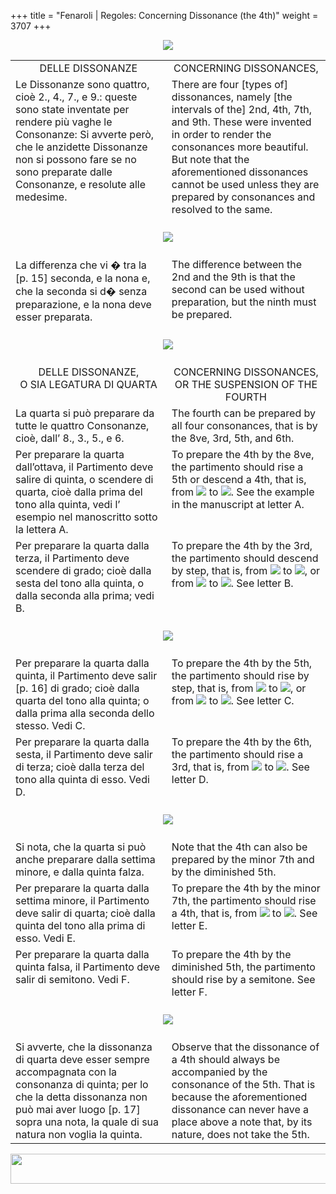 +++
title = "Fenaroli | Regoles: Concerning Dissonance (the 4th)"
weight = 3707
+++

<body>
<p align="center"><img src="../../PrevIndexNextTop.jpg" border="0" usemap="#Map"></p>
<map name="Map">
  <area shape="rect" coords="28,0,122,22" href="regoleP5.htm">
  <area shape="rect" coords="437,0,532,22" href="index.htm">
  <area shape="rect" coords="830,0,920,22" href="regoleP7.htm">
</map>
<table width="850" align="center" cellpadding="5" cellspacing="5">
  <colgroup>
  <col width="425">
  <col width="425">
  </colgroup>
  <tbody><tr>
    <td valign="top" align="center">DELLE DISSONANZE</td>
    <td valign="top" align="center">CONCERNING DISSONANCES,</td>
  </tr><tr>
    <td valign="top">Le Dissonanze sono quattro, cioè 2., 4., 7., e 9.: queste sono state inventate per rendere più vaghe le Consonanze: Si avverte però, che le anzidette Dissonanze non si possono fare se no sono preparate dalle Consonanze, e resolute alle medesime.</td>
    <td valign="top">There are four [types of] dissonances, namely [the intervals of the] 2nd, 4th, 7th, and 9th. These were invented in order to render the consonances more beautiful. But note that the aforementioned dissonances cannot be used unless they are prepared by consonances and resolved to the same.</td>
  </tr><tr>
    <td colspan="2" align="center"><br>
      <img src="images/Examplep14diss.gif"><br>
      <br></td>
  </tr><tr>
    <td valign="top">La differenza che vi � tra la [p. 15] seconda, e la nona e, che la seconda si d� senza preparazione, e la nona deve esser preparata.</td>
    <td valign="top">The difference between the 2nd and the 9th is that the second can be used without preparation, but the ninth must be prepared.</td>
  </tr><tr>
    <td colspan="2" align="center"><br>
      <img src="images/Examplep15prep9.gif"><br>
      <br></td>
  </tr><tr>
    <td valign="top" align="center">DELLE DISSONANZE,<br>
      O SIA LEGATURA DI QUARTA</td>
    <td valign="top" align="center">CONCERNING DISSONANCES,<br>
      OR THE SUSPENSION OF THE FOURTH</td>
  </tr><tr>
    <td valign="top">La quarta si può preparare da tutte le quattro Consonanze, cioè, dall’ 8., 3., 5., e 6.</td>
    <td valign="top">The fourth can be prepared by all four consonances, that is by the 8ve, 3rd, 5th, and 6th.</td>
  </tr><tr>
    <td valign="top">Per preparare la quarta dall’ottava, il Partimento deve salire di quinta, o scendere di quarta, cioè dalla prima del tono alla quinta, vedi l’ esempio nel manoscritto sotto la lettera A.</td>
    <td valign="top">To prepare the 4th by the 8ve, the partimento should rise a 5th or descend a 4th, that is, from <img src="BassOne.gif"> to <img src="BassFive.gif">. See the example in the manuscript at letter A.</td>
  </tr><tr>
    <td valign="top">Per preparare la quarta dalla terza, il Partimento deve scendere di grado; cioè dalla sesta del tono alla quinta, o dalla seconda alla prima; vedi B.</td>
    <td valign="top">To prepare the 4th by the 3rd, the partimento should descend by step, that is, from <img src="BassSix.gif"> to <img src="BassFive.gif">, or from <img src="BassTwo.gif"> to <img src="BassOne.gif">. See letter B.</td>
  </tr><tr>
    <td colspan="2" align="center"><br>
      <img src="images/Examplep15AB.gif"><br>
      <br></td>
  </tr><tr>
    <td valign="top">Per preparare la quarta dalla quinta, il Partimento deve salir [p. 16] di grado; cioè dalla quarta del tono alla quinta; o dalla prima alla seconda dello stesso. Vedi C.</td>
    <td valign="top">To prepare the 4th by the 5th, the partimento should rise by step, that is, from <img src="BassFour.gif"> to <img src="BassFive.gif">, or from <img src="BassOne.gif"> to <img src="BassTwo.gif">. See letter C.</td>
  </tr><tr>
    <td valign="top">Per preparare la quarta dalla sesta, il Partimento deve salir di terza; cioè dalla terza del tono alla quinta di esso. Vedi D.</td>
    <td valign="top">To prepare the 4th by the 6th, the partimento should rise a 3rd, that is, from <img src="BassThree.gif"> to <img src="BassFive.gif">. See letter D.</td>
  </tr><tr>
    <td colspan="2" align="center"><br>
      <img src="images/Examplep16CD.gif"><br>
      <br></td>
  </tr><tr>
    <td valign="top">Si nota, che la quarta si può anche preparare dalla settima minore, e dalla quinta falza.</td>
    <td valign="top">Note that the 4th can also be prepared by the minor 7th and by the diminished 5th.</td>
  </tr><tr>
    <td valign="top">Per preparare la quarta dalla settima minore, il Partimento deve salir di quarta; cioè dalla quinta del tono alla prima di esso. Vedi E.</td>
    <td valign="top">To prepare the 4th by the minor 7th, the partimento should rise a 4th, that is, from <img src="BassFive.gif"> to <img src="BassOne.gif">. See letter E.</td>
  </tr><tr>
    <td valign="top">Per preparare la quarta dalla quinta falsa, il Partimento deve salir di semitono. Vedi F.</td>
    <td valign="top">To prepare the 4th by the diminished 5th, the partimento should rise by a semitone. See letter F.</td>
  </tr><tr>
    <td colspan="2" align="center"><br>
      <img src="images/Examplep16EF.gif"><br>
      <br></td>
  </tr><tr>
    <td valign="top">Si avverte, che la dissonanza di quarta deve esser sempre accompagnata con la consonanza di quinta; per lo che la detta dissonanza non può mai aver luogo [p. 17] sopra una nota, la quale di sua natura non voglia la quinta.<br></td>
    <td valign="top">Observe that the dissonance of a 4th should always be accompanied by the consonance of the 5th. That is because the aforementioned dissonance can never have a place above a note that, by its nature, does not take the 5th.</td>
</tr></tbody></table>
<p align="center"><img src="../../PrevIndexNextBot.jpg" width="962" height="48" border="0" usemap="#Map3"></p>
<map name="Map3">
  <area shape="rect" coords="29,25,123,47" href="regoleP5.htm">
  <area shape="rect" coords="435,25,530,47" href="index.htm">
  <area shape="rect" coords="831,25,921,47" href="regoleP7.htm">
</map>


</body>
